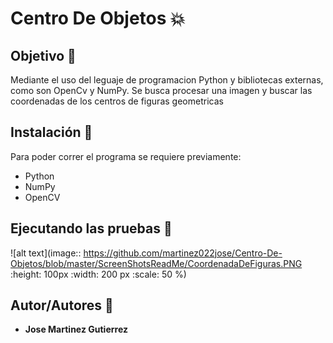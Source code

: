 # Centro De Objetos :collision:

## Objetivo :dart:
Mediante el uso del leguaje de programacion Python y bibliotecas externas, como son OpenCv y NumPy. Se busca procesar una imagen y buscar las coordenadas de los centros de figuras geometricas

## Instalación :wrench:
Para poder correr el programa se requiere previamente:
* Python
* NumPy
* OpenCV

## Ejecutando las pruebas :memo:
![alt text](image:: https://github.com/martinez022jose/Centro-De-Objetos/blob/master/ScreenShotsReadMe/CoordenadaDeFiguras.PNG :height: 100px :width: 200 px :scale: 50 %)


## Autor/Autores :pushpin:
* **Jose Martinez Gutierrez**
